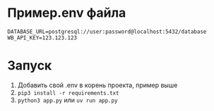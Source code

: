 # Пример.env файла
```.dotenv
DATABASE_URL=postgresql://user:password@localhost:5432/database
WB_API_KEY=123.123.123
```

# Запуск
1. Добавить свой .env в корень проекта, пример выше
2. `pip3 install -r requirements.txt`
3. `python3 app.py` или `uv run app.py`

